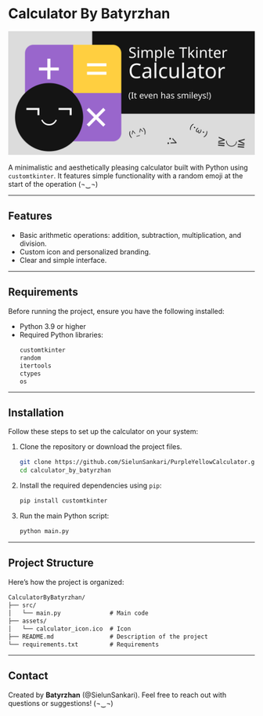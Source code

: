 # Calculator By Batyrzhan

![Calculator Icon](assets/social_preview.png)

A minimalistic and aesthetically pleasing calculator built with Python using `customtkinter`. It features simple functionality with a random emoji at the start of the operation (¬‿¬)

---

## Features
- Basic arithmetic operations: addition, subtraction, multiplication, and division.
- Custom icon and personalized branding.
- Clear and simple interface.

---

## Requirements

Before running the project, ensure you have the following installed:

- Python 3.9 or higher
- Required Python libraries:
  ```plaintext
  customtkinter
  random
  itertools
  ctypes
  os
  ```

---

## Installation

Follow these steps to set up the calculator on your system:

1. Clone the repository or download the project files.
   ```bash
   git clone https://github.com/SielunSankari/PurpleYellowCalculator.git
   cd calculator_by_batyrzhan
   ```

2. Install the required dependencies using `pip`:
   ```bash
   pip install customtkinter
   ```

3. Run the main Python script:
   ```bash
   python main.py
   ```

---

## Project Structure

Here’s how the project is organized:

```
CalculatorByBatyrzhan/
├── src/
│   └── main.py              # Main code
├── assets/
│   └── calculator_icon.ico  # Icon
├── README.md                # Description of the project
└── requirements.txt         # Requirements

```

---

## Contact
Created by **Batyrzhan** (@SielunSankari). Feel free to reach out with questions or suggestions! (¬‿¬)


